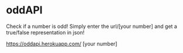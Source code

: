 # oddAPI
Check if a number is odd!
Simply enter the url/[your number] and get a true/false representation in json!

https://oddapi.herokuapp.com/ [your number]
